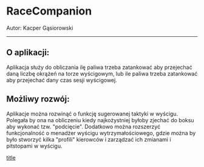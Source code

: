 # **RaceCompanion**

Autor: Kacper Gąsiorowski
***
## O aplikacji:
Aplikacja służy do obliczania ilę paliwa trzeba zatankować aby przejechać daną liczbę okrążeń na torze wyścigowym, lub ile paliwa trzeba zatankować aby przejechać dany czas sesji wyścigowej.

## Możliwy rozwój:
Aplikacje można rozwinąć o funkcję sugerowanej taktyki w wyścigu. Polegała by ona na obliczeniu kiedy najkożystniej byłoby zjechać do boksu aby wykonać tzw. "podcięcie". Dodatkowo można rozszerzyć funkcjonalność o menadżer wyścigu wytrzymałościowego, gdzie można by było stworzyć kilka "profili" kierowców i zarządzać ich zmianami i pitstopami w wyścigu.

[title](https://youtu.be/kGmvjQtPba4)
